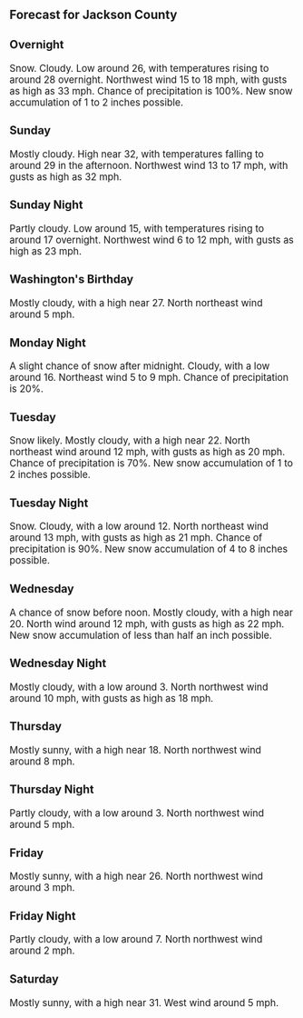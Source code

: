 <div>
   <h2>Forecast for Jackson County</h2>
   <p>
      <div style="font-size:120%">
         <h3>Overnight</h3>Snow. Cloudy. Low around 26, with temperatures rising to around 28 overnight. Northwest wind 15 to 18 mph, with gusts as high
         as 33 mph. Chance of precipitation is 100%. New snow accumulation of 1 to 2 inches possible.<br></div>
   </p>
   <p>
      <div style="font-size:120%">
         <h3>Sunday</h3>Mostly cloudy. High near 32, with temperatures falling to around 29 in the afternoon. Northwest wind 13 to 17 mph, with gusts
         as high as 32 mph.<br></div>
   </p>
   <p>
      <div style="font-size:120%">
         <h3>Sunday Night</h3>Partly cloudy. Low around 15, with temperatures rising to around 17 overnight. Northwest wind 6 to 12 mph, with gusts as high
         as 23 mph.<br></div>
   </p>
   <p>
      <div style="font-size:120%">
         <h3>Washington's Birthday</h3>Mostly cloudy, with a high near 27. North northeast wind around 5 mph.<br></div>
   </p>
   <p>
      <div style="font-size:120%">
         <h3>Monday Night</h3>A slight chance of snow after midnight. Cloudy, with a low around 16. Northeast wind 5 to 9 mph. Chance of precipitation is
         20%.<br></div>
   </p>
   <p>
      <div style="font-size:120%">
         <h3>Tuesday</h3>Snow likely. Mostly cloudy, with a high near 22. North northeast wind around 12 mph, with gusts as high as 20 mph. Chance
         of precipitation is 70%. New snow accumulation of 1 to 2 inches possible.<br></div>
   </p>
   <p>
      <div style="font-size:120%">
         <h3>Tuesday Night</h3>Snow. Cloudy, with a low around 12. North northeast wind around 13 mph, with gusts as high as 21 mph. Chance of precipitation
         is 90%. New snow accumulation of 4 to 8 inches possible.<br></div>
   </p>
   <p>
      <div style="font-size:120%">
         <h3>Wednesday</h3>A chance of snow before noon. Mostly cloudy, with a high near 20. North wind around 12 mph, with gusts as high as 22 mph.
         New snow accumulation of less than half an inch possible.<br></div>
   </p>
   <p>
      <div style="font-size:120%">
         <h3>Wednesday Night</h3>Mostly cloudy, with a low around 3. North northwest wind around 10 mph, with gusts as high as 18 mph.<br></div>
   </p>
   <p>
      <div style="font-size:120%">
         <h3>Thursday</h3>Mostly sunny, with a high near 18. North northwest wind around 8 mph.<br></div>
   </p>
   <p>
      <div style="font-size:120%">
         <h3>Thursday Night</h3>Partly cloudy, with a low around 3. North northwest wind around 5 mph.<br></div>
   </p>
   <p>
      <div style="font-size:120%">
         <h3>Friday</h3>Mostly sunny, with a high near 26. North northwest wind around 3 mph.<br></div>
   </p>
   <p>
      <div style="font-size:120%">
         <h3>Friday Night</h3>Partly cloudy, with a low around 7. North northwest wind around 2 mph.<br></div>
   </p>
   <p>
      <div style="font-size:120%">
         <h3>Saturday</h3>Mostly sunny, with a high near 31. West wind around 5 mph.<br></div>
   </p>
</div>